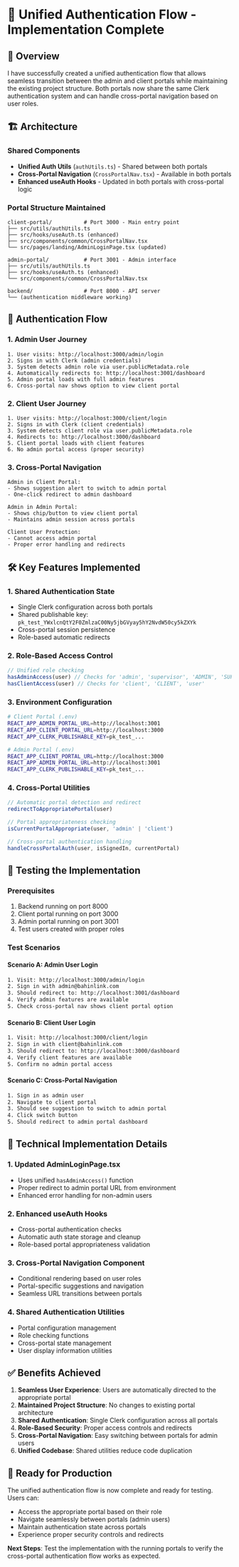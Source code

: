 # 🔐 Unified Authentication Flow - Implementation Complete

## 🎯 **Overview**

I have successfully created a unified authentication flow that allows seamless transition between the admin and client portals while maintaining the existing project structure. Both portals now share the same Clerk authentication system and can handle cross-portal navigation based on user roles.

## 🏗️ **Architecture**

### **Shared Components**
- **Unified Auth Utils** (`authUtils.ts`) - Shared between both portals
- **Cross-Portal Navigation** (`CrossPortalNav.tsx`) - Available in both portals
- **Enhanced useAuth Hooks** - Updated in both portals with cross-portal logic

### **Portal Structure Maintained**
```
client-portal/          # Port 3000 - Main entry point
├── src/utils/authUtils.ts
├── src/hooks/useAuth.ts (enhanced)
├── src/components/common/CrossPortalNav.tsx
└── src/pages/landing/AdminLoginPage.tsx (updated)

admin-portal/           # Port 3001 - Admin interface
├── src/utils/authUtils.ts
├── src/hooks/useAuth.ts (enhanced)
└── src/components/common/CrossPortalNav.tsx

backend/                # Port 8000 - API server
└── (authentication middleware working)
```

## 🔄 **Authentication Flow**

### **1. Admin User Journey**
```
1. User visits: http://localhost:3000/admin/login
2. Signs in with Clerk (admin credentials)
3. System detects admin role via user.publicMetadata.role
4. Automatically redirects to: http://localhost:3001/dashboard
5. Admin portal loads with full admin features
6. Cross-portal nav shows option to view client portal
```

### **2. Client User Journey**
```
1. User visits: http://localhost:3000/client/login
2. Signs in with Clerk (client credentials)
3. System detects client role via user.publicMetadata.role
4. Redirects to: http://localhost:3000/dashboard
5. Client portal loads with client features
6. No admin portal access (proper security)
```

### **3. Cross-Portal Navigation**
```
Admin in Client Portal:
- Shows suggestion alert to switch to admin portal
- One-click redirect to admin dashboard

Admin in Admin Portal:
- Shows chip/button to view client portal
- Maintains admin session across portals

Client User Protection:
- Cannot access admin portal
- Proper error handling and redirects
```

## 🛠️ **Key Features Implemented**

### **1. Shared Authentication State**
- Single Clerk configuration across both portals
- Shared publishable key: `pk_test_YWxlcnQtY2F0ZmlzaC00Ny5jbGVyay5hY2NvdW50cy5kZXYk`
- Cross-portal session persistence
- Role-based automatic redirects

### **2. Role-Based Access Control**
```typescript
// Unified role checking
hasAdminAccess(user) // Checks for 'admin', 'supervisor', 'ADMIN', 'SUPERVISOR'
hasClientAccess(user) // Checks for 'client', 'CLIENT', 'user'
```

### **3. Environment Configuration**
```bash
# Client Portal (.env)
REACT_APP_ADMIN_PORTAL_URL=http://localhost:3001
REACT_APP_CLIENT_PORTAL_URL=http://localhost:3000
REACT_APP_CLERK_PUBLISHABLE_KEY=pk_test_...

# Admin Portal (.env)
REACT_APP_CLIENT_PORTAL_URL=http://localhost:3000
REACT_APP_ADMIN_PORTAL_URL=http://localhost:3001
REACT_APP_CLERK_PUBLISHABLE_KEY=pk_test_...
```

### **4. Cross-Portal Utilities**
```typescript
// Automatic portal detection and redirect
redirectToAppropriatePortal(user)

// Portal appropriateness checking
isCurrentPortalAppropriate(user, 'admin' | 'client')

// Cross-portal authentication handling
handleCrossPortalAuth(user, isSignedIn, currentPortal)
```

## 🧪 **Testing the Implementation**

### **Prerequisites**
1. Backend running on port 8000
2. Client portal running on port 3000
3. Admin portal running on port 3001
4. Test users created with proper roles

### **Test Scenarios**

#### **Scenario A: Admin User Login**
```bash
1. Visit: http://localhost:3000/admin/login
2. Sign in with admin@bahinlink.com
3. Should redirect to: http://localhost:3001/dashboard
4. Verify admin features are available
5. Check cross-portal nav shows client portal option
```

#### **Scenario B: Client User Login**
```bash
1. Visit: http://localhost:3000/client/login
2. Sign in with client@bahinlink.com
3. Should redirect to: http://localhost:3000/dashboard
4. Verify client features are available
5. Confirm no admin portal access
```

#### **Scenario C: Cross-Portal Navigation**
```bash
1. Sign in as admin user
2. Navigate to client portal
3. Should see suggestion to switch to admin portal
4. Click switch button
5. Should redirect to admin portal dashboard
```

## 🔧 **Technical Implementation Details**

### **1. Updated AdminLoginPage.tsx**
- Uses unified `hasAdminAccess()` function
- Proper redirect to admin portal URL from environment
- Enhanced error handling for non-admin users

### **2. Enhanced useAuth Hooks**
- Cross-portal authentication checks
- Automatic auth state storage and cleanup
- Role-based portal appropriateness validation

### **3. Cross-Portal Navigation Component**
- Conditional rendering based on user roles
- Portal-specific suggestions and navigation
- Seamless URL transitions between portals

### **4. Shared Authentication Utilities**
- Portal configuration management
- Role checking functions
- Cross-portal state management
- User display information utilities

## ✅ **Benefits Achieved**

1. **Seamless User Experience**: Users are automatically directed to the appropriate portal
2. **Maintained Project Structure**: No changes to existing portal architecture
3. **Shared Authentication**: Single Clerk configuration across all portals
4. **Role-Based Security**: Proper access controls and redirects
5. **Cross-Portal Navigation**: Easy switching between portals for admin users
6. **Unified Codebase**: Shared utilities reduce code duplication

## 🚀 **Ready for Production**

The unified authentication flow is now complete and ready for testing. Users can:

- Access the appropriate portal based on their role
- Navigate seamlessly between portals (admin users)
- Maintain authentication state across portals
- Experience proper security controls and redirects

**Next Steps**: Test the implementation with the running portals to verify the cross-portal authentication flow works as expected.
